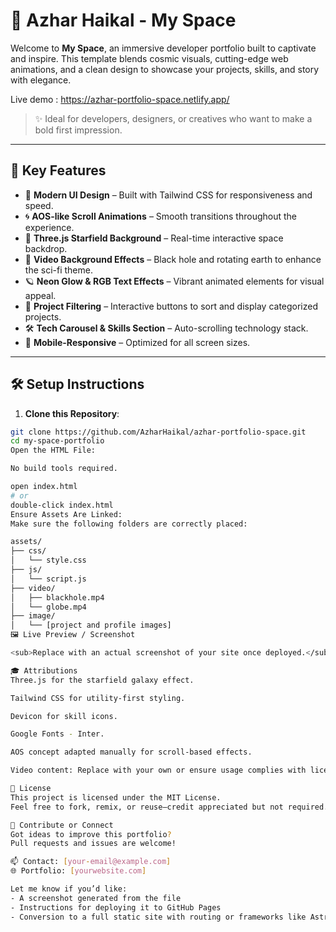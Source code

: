 # 🌌 Azhar Haikal - My Space

Welcome to **My Space**, an immersive developer portfolio built to captivate and inspire. This template blends cosmic visuals, cutting-edge web animations, and a clean design to showcase your projects, skills, and story with elegance.

Live demo : https://azhar-portfolio-space.netlify.app/
> ✨ Ideal for developers, designers, or creatives who want to make a bold first impression.

---

## 🚀 Key Features

- 🎨 **Modern UI Design** – Built with Tailwind CSS for responsiveness and speed.
- 🌀 **AOS-like Scroll Animations** – Smooth transitions throughout the experience.
- 🌠 **Three.js Starfield Background** – Real-time interactive space backdrop.
- 🎥 **Video Background Effects** – Black hole and rotating earth to enhance the sci-fi theme.
- 🪐 **Neon Glow & RGB Text Effects** – Vibrant animated elements for visual appeal.
- 🧠 **Project Filtering** – Interactive buttons to sort and display categorized projects.
- 🛠️ **Tech Carousel & Skills Section** – Auto-scrolling technology stack.
- 📱 **Mobile-Responsive** – Optimized for all screen sizes.

---

## 🛠️ Setup Instructions

1. **Clone this Repository**:

```bash
git clone https://github.com/AzharHaikal/azhar-portfolio-space.git
cd my-space-portfolio
Open the HTML File:

No build tools required.

open index.html
# or
double-click index.html
Ensure Assets Are Linked:
Make sure the following folders are correctly placed:

assets/
├── css/
│   └── style.css
├── js/
│   └── script.js
├── video/
│   ├── blackhole.mp4
│   └── globe.mp4
├── image/
│   └── [project and profile images]
🖼️ Live Preview / Screenshot

<sub>Replace with an actual screenshot of your site once deployed.</sub>

🎓 Attributions
Three.js for the starfield galaxy effect.

Tailwind CSS for utility-first styling.

Devicon for skill icons.

Google Fonts - Inter.

AOS concept adapted manually for scroll-based effects.

Video content: Replace with your own or ensure usage complies with licensing.

📄 License
This project is licensed under the MIT License.
Feel free to fork, remix, or reuse—credit appreciated but not required.

🤝 Contribute or Connect
Got ideas to improve this portfolio?
Pull requests and issues are welcome!

📫 Contact: [your-email@example.com]
🌐 Portfolio: [yourwebsite.com]

Let me know if you’d like:
- A screenshot generated from the file
- Instructions for deploying it to GitHub Pages
- Conversion to a full static site with routing or frameworks like Astro, Next.js, etc.
```